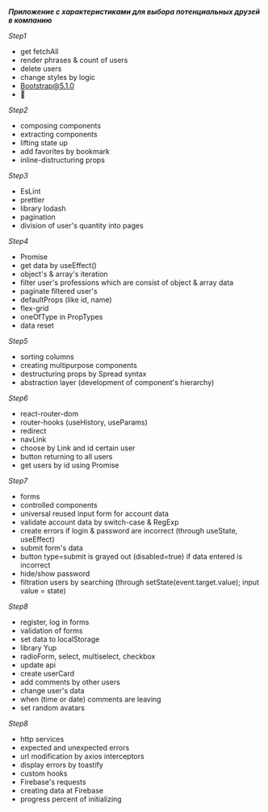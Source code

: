 **_Приложение с характеристиками для выбора потенциальных друзей в компанию_**

_Step1_

- get fetchAll
- render phrases & count of users
- delete users
- change styles by logic
- Bootstrap@5.1.0
- 📝

_Step2_

- composing components
- extracting components
- lifting state up
- add favorites by bookmark
- inline-distructuring props

_Step3_

- EsLint
- prettier
- library lodash
- pagination
- division of user's quantity into pages

_Step4_

- Promise
- get data by useEffect()
- object's & array's iteration
- filter user's professions which are consist of object & array data
- paginate filtered user's
- defaultProps (like id, name)
- flex-grid
- oneOfType in PropTypes
- data reset

_Step5_

- sorting columns
- creating multipurpose components
- destructuring props by Spread syntax
- abstraction layer (development of component's hierarchy)

_Step6_

- react-router-dom
- router-hooks (useHistory, useParams)
- redirect
- navLink
- choose by Link and id certain user
- button returning to all users
- get users by id using Promise

_Step7_

- forms
- controlled components
- universal reused input form for account data
- validate account data by switch-case & RegExp
- create errors if login & password are incorrect (through useState, useEffect)
- submit form's data
- button type=submit is grayed out (disabled=true) if data entered is incorrect 
- hide/show password
- filtration users by searching (through setState(event.target.value); input value = state)

_Step8_

- register, log in forms
- validation of forms
- set data to localStorage
- library Yup
- radioForm, select, multiselect, checkbox
- update api
- create userCard
- add comments by other users
- change user's data
- when (time or date) comments are leaving
- set random avatars

_Step8_

- http services
- expected and unexpected errors
- url modification by axios interceptors
- display errors by toastify
- custom hooks
- Firebase's requests
- creating data at Firebase
- progress percent of initializing


